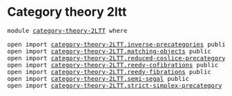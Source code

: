 # Category theory 2ltt

<pre class="Agda"><a id="33" class="Keyword">module</a> <a id="40" href="category-theory-2LTT.html" class="Module">category-theory-2LTT</a> <a id="61" class="Keyword">where</a>

<a id="68" class="Keyword">open</a> <a id="73" class="Keyword">import</a> <a id="80" href="category-theory-2LTT.inverse-precategories.html" class="Module">category-theory-2LTT.inverse-precategories</a> <a id="123" class="Keyword">public</a>
<a id="130" class="Keyword">open</a> <a id="135" class="Keyword">import</a> <a id="142" href="category-theory-2LTT.matching-objects.html" class="Module">category-theory-2LTT.matching-objects</a> <a id="180" class="Keyword">public</a>
<a id="187" class="Keyword">open</a> <a id="192" class="Keyword">import</a> <a id="199" href="category-theory-2LTT.reduced-coslice-precategory.html" class="Module">category-theory-2LTT.reduced-coslice-precategory</a> <a id="248" class="Keyword">public</a>
<a id="255" class="Keyword">open</a> <a id="260" class="Keyword">import</a> <a id="267" href="category-theory-2LTT.reedy-cofibrations.html" class="Module">category-theory-2LTT.reedy-cofibrations</a> <a id="307" class="Keyword">public</a>
<a id="314" class="Keyword">open</a> <a id="319" class="Keyword">import</a> <a id="326" href="category-theory-2LTT.reedy-fibrations.html" class="Module">category-theory-2LTT.reedy-fibrations</a> <a id="364" class="Keyword">public</a>
<a id="371" class="Keyword">open</a> <a id="376" class="Keyword">import</a> <a id="383" href="category-theory-2LTT.semi-segal.html" class="Module">category-theory-2LTT.semi-segal</a> <a id="415" class="Keyword">public</a>
<a id="422" class="Keyword">open</a> <a id="427" class="Keyword">import</a> <a id="434" href="category-theory-2LTT.strict-simplex-precategory.html" class="Module">category-theory-2LTT.strict-simplex-precategory</a> <a id="482" class="Keyword">public</a>
</pre>